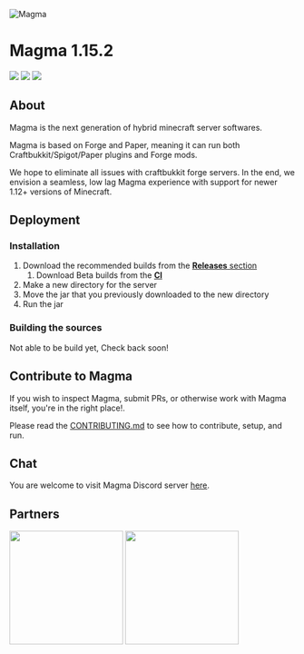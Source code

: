 ![Magma](https://img.hexeption.co.uk/magma.png)

# Magma 1.15.2

![](https://img.shields.io/badge/Minecraft%20Forge-1.15.2%20--%2032.1.0-orange.svg?style=for-the-badge) ![](https://img.shields.io/badge/Status-Unstable-red?style=for-the-badge) [![](https://img.shields.io/jenkins/build.svg?jobUrl=https%3A%2F%2Fci.hexeption.co.uk%2Fjob%2FMagma-1.15.x%2Fjob%2F1.15.x&label=CI&style=for-the-badge)](https://ci.hexeption.co.uk/job/Magma-1.15.x/job/1.15.x/)

## About

Magma is the next generation of hybrid minecraft server softwares.

Magma is based on Forge and Paper, meaning it can run both Craftbukkit/Spigot/Paper plugins and Forge mods.

We hope to eliminate all issues with craftbukkit forge servers. In the end, we envision a seamless, low lag Magma experience with support for newer 1.12+ versions of Minecraft.

## Deployment

### Installation

1. Download the recommended builds from the [**Releases** section](https://github.com/magmafoundation/Magma-1.14/releases)
   1. Download Beta builds from the [**CI**](https://ci.hexeption.co.uk/job/Magma-1.14/)
2. Make a new directory for the server
3. Move the jar that you previously downloaded to the new directory
4. Run the jar

### Building the sources
Not able to be build yet, Check back soon!

## Contribute to Magma

If you wish to inspect Magma, submit PRs, or otherwise work with Magma itself, you're in the right place!.

Please read the [CONTRIBUTING.md](https://github.com/magmafoundation/Magma-1.15.x/blob/master/CONTRIBUTING.md) to see how to contribute, setup, and run.

## Chat

You are welcome to visit Magma Discord server [here](https://discord.gg/6rkqngA).

## Partners

<a href="https://aternos.org/en/"><img src="https://company.aternos.org/img/logotype-blue.svg" width="200"></a>
<a href="https://songoda.com/"><img src="https://cdn2.songoda.com/branding/logo.svg" width="200"></a>
